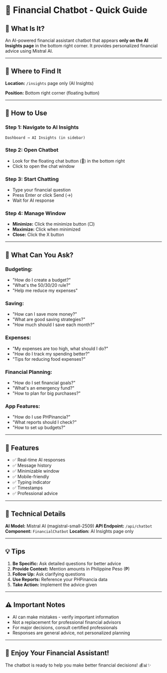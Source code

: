 # 🤖 Financial Chatbot - Quick Guide

## 🎯 What Is It?

An AI-powered financial assistant chatbot that appears **only on the AI Insights page** in the bottom right corner. It provides personalized financial advice using Mistral AI.

---

## 📍 Where to Find It

**Location:** `/insights` page only (AI Insights)

**Position:** Bottom right corner (floating button)

---

## 🚀 How to Use

### **Step 1: Navigate to AI Insights**
```
Dashboard → AI Insights (in sidebar)
```

### **Step 2: Open Chatbot**
- Look for the floating chat button (💬) in the bottom right
- Click to open the chat window

### **Step 3: Start Chatting**
- Type your financial question
- Press Enter or click Send (→)
- Wait for AI response

### **Step 4: Manage Window**
- **Minimize:** Click the minimize button (▢)
- **Maximize:** Click when minimized
- **Close:** Click the X button

---

## 💬 What Can You Ask?

### **Budgeting:**
- "How do I create a budget?"
- "What's the 50/30/20 rule?"
- "Help me reduce my expenses"

### **Saving:**
- "How can I save more money?"
- "What are good saving strategies?"
- "How much should I save each month?"

### **Expenses:**
- "My expenses are too high, what should I do?"
- "How do I track my spending better?"
- "Tips for reducing food expenses?"

### **Financial Planning:**
- "How do I set financial goals?"
- "What's an emergency fund?"
- "How to plan for big purchases?"

### **App Features:**
- "How do I use PHPinancia?"
- "What reports should I check?"
- "How to set up budgets?"

---

## 🎨 Features

- ✅ Real-time AI responses
- ✅ Message history
- ✅ Minimizable window
- ✅ Mobile-friendly
- ✅ Typing indicator
- ✅ Timestamps
- ✅ Professional advice

---

## 🔧 Technical Details

**AI Model:** Mistral AI (magistral-small-2509)
**API Endpoint:** `/api/chatbot`
**Component:** `FinancialChatbot`
**Location:** AI Insights page only

---

## 💡 Tips

1. **Be Specific:** Ask detailed questions for better advice
2. **Provide Context:** Mention amounts in Philippine Peso (₱)
3. **Follow Up:** Ask clarifying questions
4. **Use Reports:** Reference your PHPinancia data
5. **Take Action:** Implement the advice given

---

## ⚠️ Important Notes

- AI can make mistakes - verify important information
- Not a replacement for professional financial advisors
- For major decisions, consult certified professionals
- Responses are general advice, not personalized planning

---

## 🎉 Enjoy Your Financial Assistant!

The chatbot is ready to help you make better financial decisions! 💰📊✨

